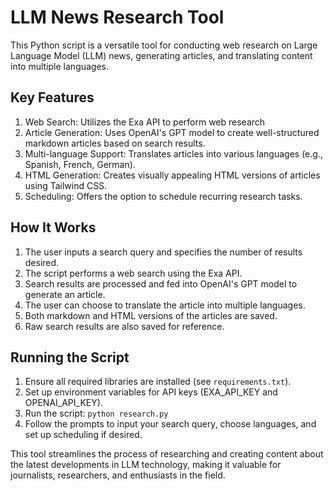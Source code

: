 # LLM News Research Tool

This Python script is a versatile tool for conducting web research on Large Language Model (LLM) news, generating articles, and translating content into multiple languages.

## Key Features

1. Web Search: Utilizes the Exa API to perform web research
2. Article Generation: Uses OpenAI's GPT model to create well-structured markdown articles based on search results.
3. Multi-language Support: Translates articles into various languages (e.g., Spanish, French, German).
4. HTML Generation: Creates visually appealing HTML versions of articles using Tailwind CSS.
5. Scheduling: Offers the option to schedule recurring research tasks.

## How It Works

1. The user inputs a search query and specifies the number of results desired.
2. The script performs a web search using the Exa API.
3. Search results are processed and fed into OpenAI's GPT model to generate an article.
4. The user can choose to translate the article into multiple languages.
5. Both markdown and HTML versions of the articles are saved.
6. Raw search results are also saved for reference.

## Running the Script

1. Ensure all required libraries are installed (see `requirements.txt`).
2. Set up environment variables for API keys (EXA_API_KEY and OPENAI_API_KEY).
3. Run the script: `python research.py`
4. Follow the prompts to input your search query, choose languages, and set up scheduling if desired.

This tool streamlines the process of researching and creating content about the latest developments in LLM technology, making it valuable for journalists, researchers, and enthusiasts in the field.
